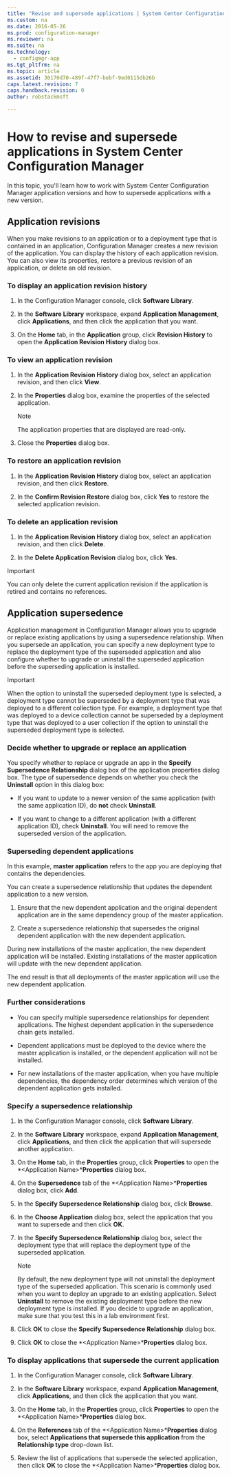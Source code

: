 ```yaml
---
title: "Revise and supersede applications | System Center Configuration Manager"
ms.custom: na
ms.date: 2016-05-26
ms.prod: configuration-manager
ms.reviewer: na
ms.suite: na
ms.technology: 
  - configmgr-app
ms.tgt_pltfrm: na
ms.topic: article
ms.assetid: 30170d70-489f-47f7-bebf-9ed0115db26b
caps.latest.revision: 7
caps.handback.revision: 0
author: robstackmsft

---
```

# How to revise and supersede applications in System Center Configuration Manager
In this topic, you'll learn how to work with System Center Configuration Manager application versions and how to supersede applications with a new version.  
  
##  Application revisions  
 When you make revisions to an application or to a deployment type that is contained in an application, Configuration Manager creates a new revision of the application. You can display the history of each application revision. You can also view its properties, restore a previous revision of an application, or delete an old revision.  
  
### To display an application revision history  
  
1.  In the Configuration Manager console, click **Software Library**.  
  
2.  In the **Software Library** workspace, expand **Application Management**, click **Applications**, and then click the application that you want.  
  
3.  On the **Home** tab, in the **Application** group, click **Revision History** to open the **Application Revision History** dialog box.  
  
### To view an application revision  
  
1.  In the **Application Revision History** dialog box, select an application revision, and then click **View**.  
  
2.  In the **Properties** dialog box, examine the properties of the selected application.  
  
    > [!NOTE]  
    >  The application properties that are displayed are read-only.  
  
3.  Close the **Properties** dialog box.  
  
### To restore an application revision  
  
1.  In the **Application Revision History** dialog box, select an application revision, and then click **Restore**.  
  
2.  In the **Confirm Revision Restore** dialog box, click **Yes** to restore the selected application revision.  
  
### To delete an application revision  
  
1.  In the **Application Revision History** dialog box, select an application revision, and then click **Delete**.  
  
2.  In the **Delete Application Revision** dialog box, click **Yes**.  
  
> [!IMPORTANT]  
>  You can only delete the current application revision if the application is retired and contains no references.  
  
##  Application supersedence  
 Application management in Configuration Manager allows you to upgrade or replace existing applications by using a supersedence relationship. When you supersede an application, you can specify a new deployment type to replace the deployment type of the superseded application and also configure whether to upgrade or uninstall the superseded application before the superseding application is installed.  
  
> [!IMPORTANT]  
>  When the option to uninstall the superseded deployment type is selected, a deployment type cannot be superseded by a deployment type that was deployed to a different collection type.  For example, a deployment type that was deployed to a device collection cannot be superseded by a deployment type that was deployed to a user collection if the option to uninstall the superseded deployment type is selected.  
  
### Decide whether to upgrade or replace an application  
 You specify whether to replace or upgrade an app in the **Specify Supersedence Relationship** dialog box of the application properties dialog box. The type of supersedence depends on whether you check the **Uninstall** option in this dialog box:  
  
-   If you want to update to a newer version of the same application (with the same application ID), do **not** check **Uninstall**.  
  
-   If you want to change to a different application (with a different application ID), check **Uninstall**. You will need to remove the superseded version of the application.  
  
### Superseding dependent applications  
 In this example, **master application** refers to the app you are deploying that contains the dependencies.  
  
 You can create a supersedence relationship that updates the dependent application to a new version.  
  
1.  Ensure that the new dependent application and the original dependent application are in the same dependency group of the master application.  
  
2.  Create a supersedence relationship that supersedes the original dependent application with the new dependent application.  
  
 During new installations of the master application, the new dependent application will be installed. Existing installations of the master application will update with the new dependent application.  
  
 The end result is that all deployments of the master application will use the new dependent application.  
  
### Further considerations  
  
-   You can specify multiple supersedence relationships for dependent applications. The highest dependent application in the supersedence chain gets installed.  
  
-   Dependent applications must be deployed to the device where the master application is installed, or the dependent application will not be installed.  
  
-   For new installations of the master application, when you have multiple dependencies, the dependency order determines which version of the dependent application gets installed.  
  
### Specify a supersedence relationship  
  
1.  In the Configuration Manager console, click **Software Library**.  
  
2.  In the **Software Library** workspace, expand **Application Management**, click **Applications**, and then click the application that will supersede another application.  
  
3.  On the **Home** tab, in the **Properties** group, click **Properties** to open the *<Application Name\>***Properties** dialog box.  
  
4.  On the **Supersedence** tab of the *<Application Name\>***Properties** dialog box, click **Add**.  
  
5.  In the **Specify Supersedence Relationship** dialog box, click **Browse**.  
  
6.  In the **Choose Application** dialog box, select the application that you want to supersede and then click **OK**.  
  
7.  In the **Specify Supersedence Relationship** dialog box, select the deployment type that will replace the deployment type of the superseded application.  
  
    > [!NOTE]  
    >  By default, the new deployment type will not uninstall the deployment type of the superseded application. This scenario is commonly used when you want to deploy an upgrade to an existing application. Select **Uninstall** to remove the existing deployment type before the new deployment type is installed. If you decide to upgrade an application, make sure that you test this in a lab environment first.  
  
8.  Click **OK** to close the **Specify Supersedence Relationship** dialog box.  
  
9. Click **OK** to close the *<Application Name\>***Properties** dialog box.  
  
### To display applications that supersede the current application  
  
1.  In the Configuration Manager console, click **Software Library**.  
  
2.  In the **Software Library** workspace, expand **Application Management**, click **Applications**, and then click the application that you want.  
  
3.  On the **Home** tab, in the **Properties** group, click **Properties** to open the *<Application Name\>***Properties** dialog box.  
  
4.  On the **References** tab of the *<Application Name\>***Properties** dialog box, select **Applications that supersede this application** from the **Relationship type** drop-down list.  
  
5.  Review the list of applications that supersede the selected application, then click **OK** to close the *<Application Name\>***Properties** dialog box.  
  
